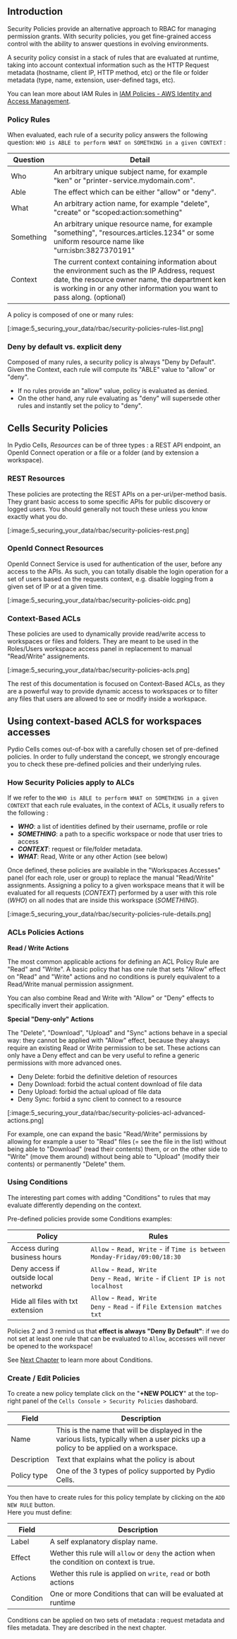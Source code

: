 ## Introduction

Security Policies provide an alternative approach to RBAC for managing permission grants. With security policies, you get fine-grained access control with the ability to answer questions in evolving environments. 

A security policy consist in a stack of rules that are evaluated at runtime, taking into account contextual information such as the HTTP Request metadata (hostname, client IP, HTTP method, etc) or the file or folder metadata (type, name, extension, user-defined tags, etc).

You can lean more about IAM Rules in [IAM Policies - AWS Identity and Access Management](https://docs.aws.amazon.com/IAM/latest/UserGuide/access_policies.html).

### Policy Rules

When evaluated, each rule of a security policy answers the following question: `WHO is ABLE to perform WHAT on SOMETHING in a given CONTEXT` :

|Question| Detail|
|---|---|
|Who | An arbitrary unique subject name, for example "ken" or "printer-service.mydomain.com".|
|Able| The effect which can be either "allow" or "deny".|
|What| An arbitrary action name, for example "delete", "create" or "scoped:action:something"|
|Something| An arbitrary unique resource name, for example "something", "resources.articles.1234" or some uniform resource name like "urn:isbn:3827370191"|
|Context| The current context containing information about the environment such as the IP Address, request date, the resource owner name, the department ken is working in or any other information you want to pass along. (optional)|

A policy is composed of one or many rules: 

[:image:5_securing_your_data/rbac/security-policies-rules-list.png]

### Deny by default vs. explicit deny

Composed of many rules, a security policy is always "Deny by Default". Given the Context, each rule will compute its "ABLE" value to "allow" or "deny". 

 - If no rules provide an "allow" value, policy is evaluated as denied. 
 - On the other hand, any rule evaluating as "deny" will supersede other rules and instantly set the policy to "deny".

## Cells Security Policies 

In Pydio Cells, _Resources_ can be of three types : a REST API endpoint, an OpenId Connect operation or a file or a folder (and by extension a workspace). 

### REST Resources	

These policies are protecting the REST APIs on a per-uri/per-method basis. They grant basic access to some specific APIs for public discovery or logged users. You should generally not touch these unless you know exactly what you do.	

[:image:5_securing_your_data/rbac/security-policies-rest.png]

### OpenId Connect Resources	

OpenId Connect Service is used for authentication of the user, before any access to the APIs. As such, you can totally disable the login operation for a set of users based on the requests context, e.g. disable logging from a given set of IP or at a given time.	

[:image:5_securing_your_data/rbac/security-policies-oidc.png]

### Context-Based ACLs

These policies are used to dynamically provide read/write access to workspaces or files and folders. They are meant to be used in the Roles/Users workspace access panel in replacement to manual "Read/Write" assignements. 

[:image:5_securing_your_data/rbac/security-policies-acls.png]

The rest of this documentation is focused on Context-Based ACLs, as they are a powerful way to provide dynamic access to workspaces or to filter any files that users are allowed to see or modify inside a workspace.

## Using context-based ACLS for workspaces accesses	

Pydio Cells comes out-of-box with a carefully chosen set of pre-defined policies. In order to fully understand the concept, we strongly encourage you to check these pre-defined policies and their underlying rules.	

### How Security Policies apply to ALCs

If we refer to the `WHO is ABLE to perform WHAT on SOMETHING in a given CONTEXT` that each rule evaluates, in the context of ACLs, it usually refers to the following :

 - **_WHO_**: a list of identities defined by their username, profile or role
 - **_SOMETHING_**: a path to a specific workspace or node that user tries to access
 - **_CONTEXT_**: request or file/folder metadata.
 - **_WHAT_**: Read, Write or any other Action (see below)

Once defined, these policies are available in the "Workspaces Accesses" panel (for each role, user or group) to replace the manual "Read/Write" assignments. Assigning a policy to a given workspace means that it will be evaluated for all requests (_CONTEXT_) performed by a user with this role (_WHO_) on all nodes that are inside this workspace (_SOMETHING_). 

[:image:5_securing_your_data/rbac/security-policies-rule-details.png]

### ACLs Policies Actions

**Read / Write Actions**

The most common applicable actions for defining an ACL Policy Rule are "Read" and "Write". A basic policy that has one rule that sets "Allow" effect on "Read" and "Write" actions and no conditions is purely equivalent to a Read/Write manual permission assignment.

You can also combine Read and Write with "Allow" or "Deny" effects to specifically invert their application.

**Special "Deny-only" Actions**

The "Delete", "Download", "Upload" and "Sync" actions behave in a special way: they cannot be applied with "Allow" effect, because they always require an existing Read or Write permission to be set. These actions can only have a Deny effect and can be very useful to refine a generic permissions with more advanced ones. 

 - Deny Delete: forbid the definitive deletion of resources
 - Deny Download: forbid the actual content download of file data
 - Deny Upload: forbid the actual upload of file data
 - Deny Sync: forbid a sync client to connect to a resource

[:image:5_securing_your_data/rbac/security-policies-acl-advanced-actions.png]

For example, one can expand the basic "Read/Write" permissions by allowing for example a user to "Read" files (= see the file in the list) without being able to "Download" (read their contents) them, or on the other side to "Write" (move them around) without being able to "Upload" (modify their contents) or permanently "Delete" them. 

### Using Conditions

The interesting part comes with adding "Conditions" to rules that may evaluate differently depending on the context. 

Pre-defined policies provide some Conditions examples:

|Policy| Rules|
|---|---|
|Access during business hours| `Allow` - `Read, Write` - if `Time is between Monday-Friday/09:00/18:30` |
|Deny access if outside local networkd|`Allow` - `Read, Write`<br/>`Deny` - `Read, Write` - if `Client IP is not localhost` |
|Hide all files with txt extension|`Allow` - `Read, Write`<br/>`Deny` - `Read` - if `File Extension matches txt`|

Policies 2 and 3 remind us that **effect is always "Deny By Default"**: if we do not set at least one rule that can be evaluated to `Allow`, accesses will never be opened to the workspace!

See [Next Chapter](./rules-conditions) to learn more about Conditions. 

### Create / Edit Policies

To create a new policy template click on the "**+NEW POLICY**" at the top-right panel of the `Cells Console > Security Policies` dashobard.  	

| Field | Description |
|---|---|
|Name|This is the name that will be displayed in the various lists, typically when a user picks up a policy to be applied on a workspace.|	
|Description|Text that explains what the policy is about|	
|Policy type|One of the 3 types of policy supported by Pydio Cells.|	

You then have to create rules for this policy template by clicking on the `ADD NEW RULE` button.  	
Here you must define:	

|Field | Description|
|---|---|
|Label| A self explanatory display name.|	
|Effect| Wether this rule will `allow` or `deny` the action when the condition on context is true.|	
|Actions| Wether this rule is applied on `write`, `read` or both actions|  	
|Condition| One or more Conditions that can will be evaluated at runtime|	

Conditions can be applied on two sets of metadata : request metadata and files metadata. They are described in the next chapter.